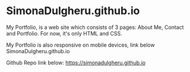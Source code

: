 # SimonaDulgheru.github.io

My Portfolio, is a web site which consists of 3 pages: About Me, Contact and Portfolio.
For now, it's only HTML and CSS.

My Portfolio is also responsive on mobile devices, link below  
SimonaDulgheru.github.io





Github Repo link below:
https://simonadulgheru.github.io
